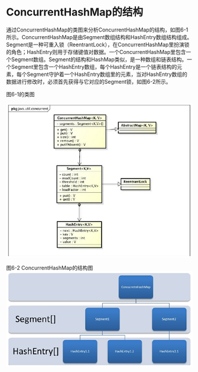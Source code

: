# ConcurrentHashMap的结构

通过ConcurrentHashMap的类图来分析ConcurrentHashMap的结构，如图6-1所示。ConcurrentHashMap是由Segment数组结构和HashEntry数组结构组成。Segment是一种可重入锁（ReentrantLock），在ConcurrentHashMap里扮演锁的角色；HashEntry则用于存储键值对数据。一个ConcurrentHashMap里包含一个Segment数组。Segment的结构和HashMap类似，是一种数组和链表结构。一个Segment里包含一个HashEntry数组，每个HashEntry是一个链表结构的元素，每个Segment守护着一个HashEntry数组里的元素，当对HashEntry数组的数据进行修改时，必须首先获得与它对应的Segment锁，如图6-2所示。

图6-1的类图

![](../.gitbook/assets/import-6-1.png)

图6-2 ConcurrentHashMap的结构图![](../.gitbook/assets/import-6-2.png)

